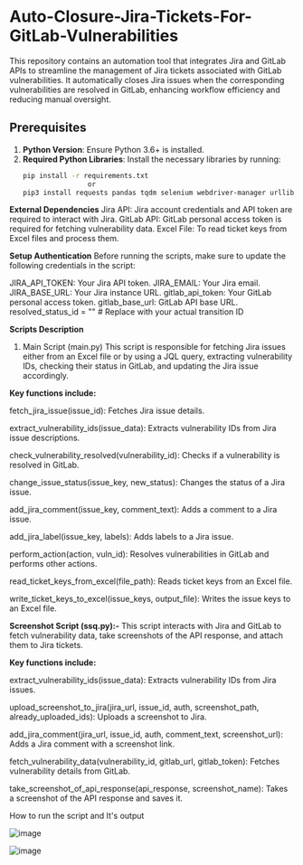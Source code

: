 # Auto-Closure-Jira-Tickets-For-GitLab-Vulnerabilities

This repository contains an automation tool that integrates Jira and GitLab APIs to streamline the management of Jira tickets associated with GitLab vulnerabilities. It automatically closes Jira issues when the corresponding vulnerabilities are resolved in GitLab, enhancing workflow efficiency and reducing manual oversight.

## Prerequisites

1. **Python Version**: Ensure Python 3.6+ is installed.
2. **Required Python Libraries**: Install the necessary libraries by running:
   ```bash
   pip install -r requirements.txt
                   or
   pip3 install requests pandas tqdm selenium webdriver-manager urllib3

**External Dependencies**
Jira API: Jira account credentials and API token are required to interact with Jira.
GitLab API: GitLab personal access token is required for fetching vulnerability data.
Excel File: To read ticket keys from Excel files and process them.

**Setup Authentication**
Before running the scripts, make sure to update the following credentials in the script:

JIRA_API_TOKEN: Your Jira API token.
JIRA_EMAIL: Your Jira email.
JIRA_BASE_URL: Your Jira instance URL.
gitlab_api_token: Your GitLab personal access token.
gitlab_base_url: GitLab API base URL.
resolved_status_id = ""  # Replace with your actual transition ID


**Scripts Description**
1. Main Script (main.py)
This script is responsible for fetching Jira issues either from an Excel file or by using a JQL query, extracting vulnerability IDs, checking their status in GitLab, and updating the Jira issue accordingly.

**Key functions include:**

fetch_jira_issue(issue_id): Fetches Jira issue details.

extract_vulnerability_ids(issue_data): Extracts vulnerability IDs from Jira issue descriptions.

check_vulnerability_resolved(vulnerability_id): Checks if a vulnerability is resolved in GitLab.

change_issue_status(issue_key, new_status): Changes the status of a Jira issue.

add_jira_comment(issue_key, comment_text): Adds a comment to a Jira issue.

add_jira_label(issue_key, labels): Adds labels to a Jira issue.

perform_action(action, vuln_id): Resolves vulnerabilities in GitLab and performs other actions.

read_ticket_keys_from_excel(file_path): Reads ticket keys from an Excel file.

write_ticket_keys_to_excel(issue_keys, output_file): Writes the issue keys to an Excel file.

**Screenshot Script (ssq.py):-** 
This script interacts with Jira and GitLab to fetch vulnerability data, take screenshots of the API response, and attach them to Jira tickets.

**Key functions include:**

extract_vulnerability_ids(issue_data): Extracts vulnerability IDs from Jira issues.

upload_screenshot_to_jira(jira_url, issue_id, auth, screenshot_path, already_uploaded_ids): Uploads a screenshot to Jira.

add_jira_comment(jira_url, issue_id, auth, comment_text, screenshot_url): Adds a Jira comment with a screenshot link.

fetch_vulnerability_data(vulnerability_id, gitlab_url, gitlab_token): Fetches vulnerability details from GitLab.

take_screenshot_of_api_response(api_response, screenshot_name): Takes a screenshot of the API response and saves it.

How to run the script and It's output 




![image](https://github.com/user-attachments/assets/fcb81c1f-502f-4b81-a072-dfb357756174)



![image](https://github.com/user-attachments/assets/72196350-6b8b-4120-9f1b-15fd5267c378)




